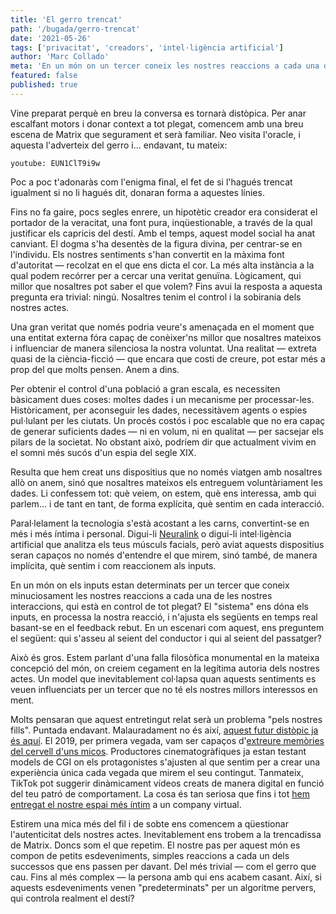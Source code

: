 ```yaml
---
title: 'El gerro trencat'
path: '/bugada/gerro-trencat'
date: '2021-05-26'
tags: ['privacitat', 'creadors', 'intel·ligència artificial']
author: 'Marc Collado'
meta: 'En un món on un tercer coneix les nostres reaccions a cada una de les nostres interaccions, qui està en control de tot plegat?'
featured: false
published: true
---
```


Vine preparat perquè en breu la conversa es tornarà distòpica. Per anar escalfant motors i donar context a tot plegat, comencem amb una breu escena de Matrix que segurament et serà familiar. Neo visita l'oracle, i aquesta l'adverteix del gerro i... endavant, tu mateix:

`youtube: EUN1ClT9i9w`

Poc a poc t'adonaràs com l'enigma final, el fet de si l'hagués trencat igualment si no li hagués dit, donaran forma a aquestes línies.

Fins no fa gaire, pocs segles enrere, un hipotètic creador era considerat el portador de la veracitat, una font pura, inqüestionable, a través de la qual justificar els capricis del destí. Amb el temps, aquest model social ha anat canviant. El dogma s'ha desentès de la figura divina, per centrar-se en l'individu. Els nostres sentiments s'han convertit en la màxima font d'autoritat — recolzat en el que ens dicta el cor. La més alta instància a la qual podem recórrer per a cercar una veritat genuïna. Lògicament, qui millor que nosaltres pot saber el que volem? Fins avui la resposta a aquesta pregunta era trivial: ningú. Nosaltres tenim el control i la sobirania dels nostres actes.

Una gran veritat que només podria veure's amenaçada en el moment que una entitat externa fóra capaç de conèixer'ns millor que nosaltres mateixos i influenciar de manera silenciosa la nostra voluntat. Una realitat — extreta quasi de la ciència-ficció — que encara que costi de creure, pot estar més a prop del que molts pensen. Anem a dins.

Per obtenir el control d'una població a gran escala, es necessiten bàsicament dues coses: moltes dades i un mecanisme per processar-les. Històricament, per aconseguir les dades, necessitàvem agents o espies pul·lulant per les ciutats. Un procés costós i poc escalable que no era capaç de generar suficients dades — ni en volum, ni en qualitat — per sacsejar els pilars de la societat. No obstant això, podríem dir que actualment vivim en el somni més sucós d'un espia del segle XIX.

Resulta que hem creat uns dispositius que no només viatgen amb nosaltres allò on anem, sinó que nosaltres mateixos els entreguem voluntàriament les dades. Li confessem tot: què veiem, on estem, què ens interessa, amb qui parlem... i de tant en tant, de forma explícita, què sentim en cada interacció.

Paral·lelament la tecnologia s'està acostant a les carns, convertint-se en més i més íntima i personal. Digui-li [Neuralink](https://www.safareig.fm/37) o digui-li intel·ligència artificial que analitza els teus músculs facials, però aviat aquests dispositius seran capaços no només d'entendre el que mirem, sinó també, de manera implícita, què sentim i com reaccionem als inputs.

En un món on els inputs estan determinats per un tercer que coneix minuciosament les nostres reaccions a cada una de les nostres interaccions, qui està en control de tot plegat? El "sistema" ens dóna els inputs, en processa la nostra reacció, i n'ajusta els següents en temps real basant-se en el feedback rebut. En un escenari com aquest, ens preguntem el següent: qui s'asseu al seient del conductor i qui al seient del passatger?

Això és gros. Estem parlant d'una falla filosòfica monumental en la mateixa concepció del món, on creiem cegament en la legítima autoria dels nostres actes. Un model que inevitablement col·lapsa quan aquests sentiments es veuen influenciats per un tercer que no té els nostres millors interessos en ment.

Molts pensaran que aquest entretingut relat serà un problema "pels nostres fills". Puntada endavant. Malauradament no és així, [aquest futur distòpic ja és aquí](https://www.safareig.fm/bugada/anuncis-al-metavers/). El 2019, per primera vegada, vam ser capaços d'[extreure memòries del cervell d'uns micos](https://www.nature.com/articles/s41597-019-0129-z). Productores cinematogràfiques ja estan testant models de CGI on els protagonistes s'ajusten al que sentim per a crear una experiència única cada vegada que mirem el seu contingut. Tanmateix, TikTok pot suggerir dinàmicament vídeos creats de manera digital en funció del teu patró de comportament. La cosa és tan seriosa que fins i tot [hem entregat el nostre espai més íntim](https://www.virtualmate.com) a un company virtual.

Estirem una mica més del fil i de sobte ens comencem a qüestionar l'autenticitat dels nostres actes. Inevitablement ens trobem a la trencadissa de Matrix. Doncs som el que repetim. El nostre pas per aquest món es compon de petits esdeveniments, simples reaccions a cada un dels successos que ens passen per davant. Del més trivial — com el gerro que cau. Fins al més complex — la persona amb qui ens acabem casant. Així, si aquests esdeveniments venen "predeterminats" per un algoritme pervers, qui controla realment el destí?
